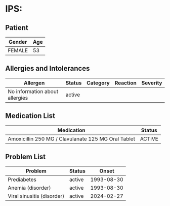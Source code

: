 # IPS:

## Patient

|Gender|Age|
|---|---|
|FEMALE|53|

## Allergies and Intolerances

|Allergen|Status|Category|Reaction|Severity|
|---|---|---|---|---|
|No information about allergies|active||||

## Medication List

|Medication|Status|
|---|---|
|Amoxicillin 250 MG / Clavulanate 125 MG Oral Tablet|ACTIVE|

## Problem List

|Problem|Status|Onset|
|---|---|---|
|Prediabetes|active|1993-08-30|
|Anemia (disorder)|active|1993-08-30|
|Viral sinusitis (disorder)|active|2024-02-27|

